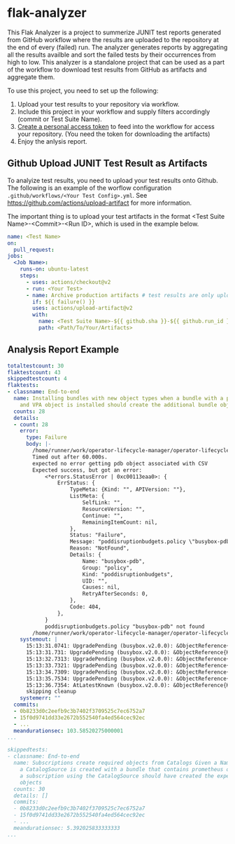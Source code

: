 # flak-analyzer

This Flak Analyzer is a project to summerize JUNIT test reports generated from GitHub workflow where the  results are
 uploaded to the repository at the end of every (failed) run. The analyzer generates reports by aggregating all the
  results availble and sort the failed tests by their occurrences from high to low. This analyzer is a
   standalone project that can be used as a part of the workflow to download test results from GitHub as artifacts and
    aggregate them.
    
To use this project, you need to set up the following:
1. Upload your test results to your repository via workflow.
2. Include this project in your workflow and supply filters accordingly (commit or Test Suite Name).
3. [Create a personal access token](https://docs.github.com/en/github/authenticating-to-github/creating-a-personal-access-token)
 to feed into the workflow for access your repository. (You need the token for downloading the artifacts)
4. Enjoy the anlysis report. 
    
## Github Upload JUNIT Test Result as Artifacts

To analyize test results, you need to upload your test results onto Github. The following is an example of the
 worflow configuration `.github/workflows/<Your Test Config>.yml`. See https://github.com/actions/upload-artifact for
  more information.
  
  The important thing is to upload your test artifacts in the format <Test Suite Name\>-<Commit\>-<Run ID\>, which is
   used in the example below.
```yaml
name: <Test Name>
on:
  pull_request:
jobs:
  <Job Name>:
    runs-on: ubuntu-latest
    steps:
      - uses: actions/checkout@v2
      - run: <Your Test>
      - name: Archive production artifacts # test results are only uploaded if any of the e2e tests fails
        if: ${{ failure() }}
        uses: actions/upload-artifact@v2
        with:
          name: <Test Suite Name>-${{ github.sha }}-${{ github.run_id }}
          path: <Path/To/Your/Artifacts>
```

## Analysis Report Example
```yaml
totaltestcount: 30
flaktestcount: 43
skippedtestcount: 4
flaktests:
- classname: End-to-end
  name: Installing bundles with new object types when a bundle with a pdb, priorityclass,
    and VPA object is installed should create the additional bundle objects
  counts: 28
  details:
  - count: 28
    error:
      type: Failure
      body: |-
        /home/runner/work/operator-lifecycle-manager/operator-lifecycle-manager/test/e2e/bundle_e2e_test.go:78
        Timed out after 60.000s.
        expected no error getting pdb object associated with CSV
        Expected success, but got an error:
            <*errors.StatusError | 0xc00113eaa0>: {
                ErrStatus: {
                    TypeMeta: {Kind: "", APIVersion: ""},
                    ListMeta: {
                        SelfLink: "",
                        ResourceVersion: "",
                        Continue: "",
                        RemainingItemCount: nil,
                    },
                    Status: "Failure",
                    Message: "poddisruptionbudgets.policy \"busybox-pdb\" not found",
                    Reason: "NotFound",
                    Details: {
                        Name: "busybox-pdb",
                        Group: "policy",
                        Kind: "poddisruptionbudgets",
                        UID: "",
                        Causes: nil,
                        RetryAfterSeconds: 0,
                    },
                    Code: 404,
                },
            }
            poddisruptionbudgets.policy "busybox-pdb" not found
        /home/runner/work/operator-lifecycle-manager/operator-lifecycle-manager/test/e2e/bundle_e2e_test.go:98
    systemout: |
      15:13:31.0741: UpgradePending (busybox.v2.0.0): &ObjectReference{Kind:InstallPlan,Namespace:operators,Name:install-cgghb,UID:580aae23-1784-4f6b-9486-ce9479f563c6,APIVersion:operators.coreos.com/v1alpha1,ResourceVersion:5826,FieldPath:,}
      15:13:31.731: UpgradePending (busybox.v2.0.0): &ObjectReference{Kind:InstallPlan,Namespace:operators,Name:install-cgghb,UID:580aae23-1784-4f6b-9486-ce9479f563c6,APIVersion:operators.coreos.com/v1alpha1,ResourceVersion:5826,FieldPath:,}
      15:13:32.7313: UpgradePending (busybox.v2.0.0): &ObjectReference{Kind:InstallPlan,Namespace:operators,Name:install-cgghb,UID:580aae23-1784-4f6b-9486-ce9479f563c6,APIVersion:operators.coreos.com/v1alpha1,ResourceVersion:5826,FieldPath:,}
      15:13:33.7321: UpgradePending (busybox.v2.0.0): &ObjectReference{Kind:InstallPlan,Namespace:operators,Name:install-cgghb,UID:580aae23-1784-4f6b-9486-ce9479f563c6,APIVersion:operators.coreos.com/v1alpha1,ResourceVersion:5826,FieldPath:,}
      15:13:34.7309: UpgradePending (busybox.v2.0.0): &ObjectReference{Kind:InstallPlan,Namespace:operators,Name:install-cgghb,UID:580aae23-1784-4f6b-9486-ce9479f563c6,APIVersion:operators.coreos.com/v1alpha1,ResourceVersion:5826,FieldPath:,}
      15:13:35.7534: UpgradePending (busybox.v2.0.0): &ObjectReference{Kind:InstallPlan,Namespace:operators,Name:install-cgghb,UID:580aae23-1784-4f6b-9486-ce9479f563c6,APIVersion:operators.coreos.com/v1alpha1,ResourceVersion:5826,FieldPath:,}
      15:13:36.7354: AtLatestKnown (busybox.v2.0.0): &ObjectReference{Kind:InstallPlan,Namespace:operators,Name:install-cgghb,UID:580aae23-1784-4f6b-9486-ce9479f563c6,APIVersion:operators.coreos.com/v1alpha1,ResourceVersion:5826,FieldPath:,}
      skipping cleanup
    systemerr: ""
  commits:
  - 0b8233d0c2eefb9c3b7402f3709525c7ec6752a7
  - 15f0d9741dd33e2672b552540fa4ed564cec92ec
  - ...
  meandurationsec: 103.58520275000001
...

skippedtests:
- classname: End-to-end
  name: Subscriptions create required objects from Catalogs Given a Namespace when
    a CatalogSource is created with a bundle that contains prometheus objects creating
    a subscription using the CatalogSource should have created the expected prometheus
    objects
  counts: 30
  details: []
  commits:
  - 0b8233d0c2eefb9c3b7402f3709525c7ec6752a7
  - 15f0d9741dd33e2672b552540fa4ed564cec92ec
  - ...
  meandurationsec: 5.392025833333333
...
```
